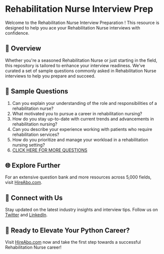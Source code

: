 # Rehabilitation Nurse Interview Prep

Welcome to the Rehabilitation Nurse Interview Preparation ! This resource is designed to help you ace your Rehabilitation Nurse interviews with confidence.

## 🚀 Overview

Whether you're a seasoned Rehabilitation Nurse or just starting in the field, this repository is tailored to enhance your interview readiness. We've curated a set of sample questions commonly asked in Rehabilitation Nurse interviews to help you prepare and succeed.

## 📝 Sample Questions

1. Can you explain your understanding of the role and responsibilities of a rehabilitation nurse?
2. What motivated you to pursue a career in rehabilitation nursing?
3. How do you stay up-to-date with current trends and advancements in rehabilitation nursing?
4. Can you describe your experience working with patients who require rehabilitation services?
5. How do you prioritize and manage your workload in a rehabilitation nursing setting?
6. [CLICK HERE FOR MORE QUESTIONS](https://hireabo.com/job/2_0_37/Rehabilitation%20Nurse)

## 🌐 Explore Further

For an extensive question bank and more resources across 5,000 fields, visit [HireAbo.com](https://www.hireabo.com).

## 📱 Connect with Us

Stay updated on the latest industry insights and interview tips. Follow us on [Twitter](https://twitter.com/hireabo) and [LinkedIn](https://www.linkedin.com/in/hire-abo-3609972a8/).

## 🚀 Ready to Elevate Your Python Career?

Visit [HireAbo.com](https://www.hireabo.com) now and take the first step towards a successful Rehabilitation Nurse career!